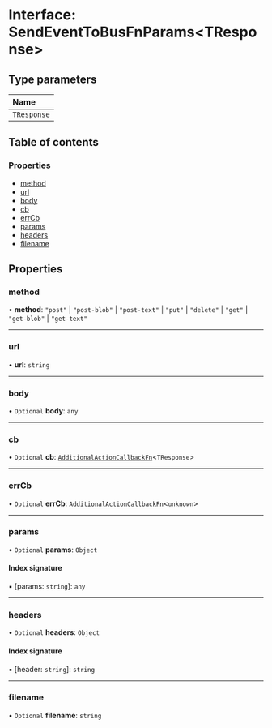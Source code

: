 # Interface: SendEventToBusFnParams\<TResponse\>

## Type parameters

| Name |
| :------ |
| `TResponse` |

## Table of contents

### Properties

- [method](SendEventToBusFnParams.md#method)
- [url](SendEventToBusFnParams.md#url)
- [body](SendEventToBusFnParams.md#body)
- [cb](SendEventToBusFnParams.md#cb)
- [errCb](SendEventToBusFnParams.md#errcb)
- [params](SendEventToBusFnParams.md#params)
- [headers](SendEventToBusFnParams.md#headers)
- [filename](SendEventToBusFnParams.md#filename)

## Properties

### method

• **method**: ``"post"`` \| ``"post-blob"`` \| ``"post-text"`` \| ``"put"`` \| ``"delete"`` \| ``"get"`` \| ``"get-blob"`` \| ``"get-text"``

___

### url

• **url**: `string`

___

### body

• `Optional` **body**: `any`

___

### cb

• `Optional` **cb**: [`AdditionalActionCallbackFn`](../README.md#additionalactioncallbackfn)\<`TResponse`\>

___

### errCb

• `Optional` **errCb**: [`AdditionalActionCallbackFn`](../README.md#additionalactioncallbackfn)\<`unknown`\>

___

### params

• `Optional` **params**: `Object`

#### Index signature

▪ [params: `string`]: `any`

___

### headers

• `Optional` **headers**: `Object`

#### Index signature

▪ [header: `string`]: `string`

___

### filename

• `Optional` **filename**: `string`
